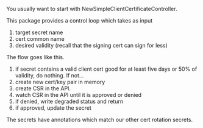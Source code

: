You usually want to start with NewSimpleClientCertificateController.

This package provides a control loop which takes as input
1. target secret name
2. cert common name
3. desired validity (recall that the signing cert can sign for less)

The flow goes like this.
1. if secret contains a valid client cert good for at least five days or 50% of validity, do nothing.  If not...
2. create new cert/key pair in memory
3. create CSR in the API.
4. watch CSR in the API until it is approved or denied
5. if denied, write degraded status and return
6. if approved, update the secret

The secrets have annotations which match our other cert rotation secrets.